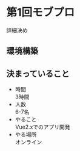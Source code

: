 # 第1回モブプロ

詳細決め

## 環境構築

## 決まっていること

- 時間  
3時間
- 人数  
6-7名  
- やること  
Vue2.xでのアプリ開発
- やる場所  
オンライン
